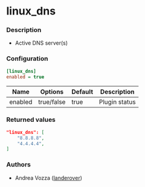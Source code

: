 # linux_dns

### Description
- Active DNS server(s)


### Configuration
```ini
[linux_dns]
enabled = true
```

| Name | Options | Default | Description |
| ---- | ------- | ------- | ----------- |
| enabled | true/false | true | Plugin status |


### Returned values
```json
"linux_dns": [
    "8.8.8.8",
    "4.4.4.4",
]
```

### Authors
- Andrea Vozza ([landerover](https://github.com/landerover))
